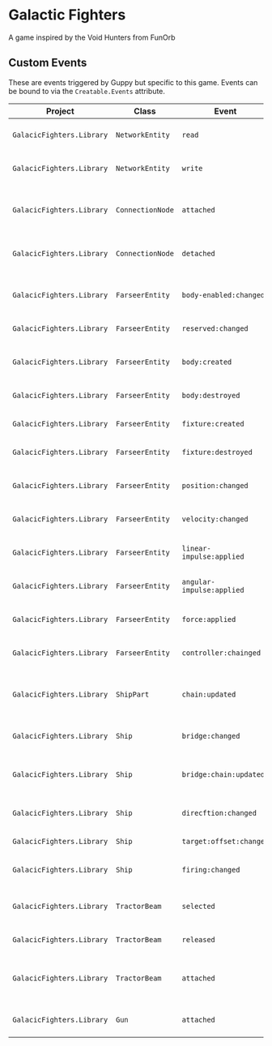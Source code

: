 # Galactic Fighters
A game inspired by the Void Hunters from FunOrb

## Custom Events
These are events triggered by Guppy but specific to this game. Events can be bound to via the `Creatable.Events` attribute.

| Project | Class | Event | Arg | Description |
| ------- | ----- | ----- | --- | ----------- |
| `GalacicFighters.Library` | `NetworkEntity` | `read` | `NetIncomingMessage` | Invoked when the TryRead method is called. |
| `GalacicFighters.Library` | `NetworkEntity` | `write` | `NetIncomingMessage` | Invoked when the TryWrite method is called. |
| | | | | |
| `GalacicFighters.Library` | `ConnectionNode` | `attached` | `ConnectionNode` | Invoked after an attachment with another ConnectionNode is created. |
| `GalacicFighters.Library` | `ConnectionNode` | `detached` | `ConnectionNode` | Invoked after an attachment with another ConnectionNode is destroyed. |
| | | | | |
| `GalacicFighters.Library` | `FarseerEntity` | `body-enabled:changed` | `Boolean` | Invoked when the entities BodyEnabled value changes |
| `GalacicFighters.Library` | `FarseerEntity` | `reserved:changed` | `Boolean` | Invoked when the entities reserved value changes |
| `GalacicFighters.Library` | `FarseerEntity` | `body:created` | `Body` | Invoked when the entities main body is created. |
| `GalacicFighters.Library` | `FarseerEntity` | `body:destroyed` | `Body` | Invoked when the entities main body is destroyed. |
| `GalacicFighters.Library` | `FarseerEntity` | `fixture:created` | `Fixture` | Invoked when a fixture is created on the entity. |
| `GalacicFighters.Library` | `FarseerEntity` | `fixture:destroyed` | `Fixture` | Invoked when a fixture on the entity is destroyed. |
| `GalacicFighters.Library` | `FarseerEntity` | `position:changed` | `Body` | Invoked when the UpdatePosition method is called. |
| `GalacicFighters.Library` | `FarseerEntity` | `velocity:changed` | `Body` | Invoked when the UpdateVelocity method is called. |
| `GalacicFighters.Library` | `FarseerEntity` | `linear-impulse:applied` | `Vector2` | Invoked when the ApplyLinearVelocity method is called. |
| `GalacicFighters.Library` | `FarseerEntity` | `angular-impulse:applied` | `Single` | Invoked when the ApplyAngularVelocity method is called. |
| `GalacicFighters.Library` | `FarseerEntity` | `force:applied` | `AppliedForce` | Invoked when the ApplyForce method is called. |
| `GalacicFighters.Library` | `FarseerEntity` | `controller:chainged` | `IController` | Invoked when the SetController method is called. |
| | | | | |
| `GalacicFighters.Library` | `ShipPart` | `chain:updated` | `ConnectionNode` | Invoked when any node within the ShipPart's chain attached or detached. |
| | | | | |
| `GalacicFighters.Library` | `Ship` | `bridge:changed` | `ShipPart` | Invoked when the SetBridge method is called. |
| `GalacicFighters.Library` | `Ship` | `bridge:chain:updated` | `ShipPart` | Invoked when the Bridge's chain is updated or when the Bridge is changed. |
| `GalacicFighters.Library` | `Ship` | `direcftion:changed` | `Direction` | Invoked when the Bridge's SetDirection method is called. |
| `GalacicFighters.Library` | `Ship` | `target:offset:changed` | `Vector2` | Invoked when the Ship's target offset is changed. |
| `GalacicFighters.Library` | `Ship` | `firing:changed` | `Boolean` | Invoked when the Ship's SetFiring methid is called. |
| | | | | |
| `GalacicFighters.Library` | `TractorBeam` | `selected` | `ShipPart` | Invoked when the TrySelect method is called. |
| `GalacicFighters.Library` | `TractorBeam` | `released` | `ShipPart` | Invoked when the TryRelease method is called. |
| `GalacicFighters.Library` | `TractorBeam` | `attached` | `FemaleConnectionNode` | Invoked when the TractorBeam's Selection is attached to a FemaleConnectionNode. |
| | | | | |
| `GalacicFighters.Library` | `Gun` | `attached` | `Projectile` | Invoked when the Guns's Fire() method is called. |

